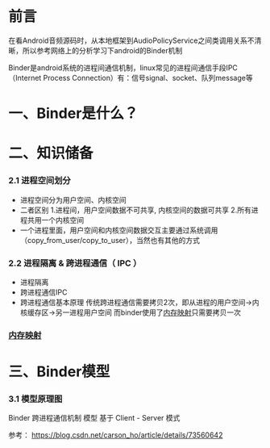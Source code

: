 前言
====
在看Android音频源码时，从本地框架到AudioPolicyService之间类调用关系不清晰，所以参考网络上的分析学习下android的Binder机制

Binder是android系统的进程间通信机制，linux常见的进程间通信手段IPC（Internet Process Connection）有：信号signal、socket、队列message等

一、Binder是什么？
====


二、知识储备
====

### 2.1 进程空间划分
* 进程空间分为用户空间、内核空间
* 二者区别
  1.进程间，用户空间数据不可共享, 内核空间的数据可共享
  2.所有进程共用一个内核空间
* 一个进程里面，用户空间和内核空间数据交互主要通过系统调用（copy_from_user/copy_to_user），当然也有其他的方式
### 2.2 进程隔离 & 跨进程通信（ IPC ）
* 进程隔离
* 跨进程通信IPC
* 跨进程通信基本原理
  传统跨进程通信需要拷贝2次，即从进程的用户空间->内核缓存区->另一进程用户空间
  而binder使用了[内存映射](https://www.jianshu.com/p/719fc4758813)只需要拷贝一次
### [内存映射](https://www.jianshu.com/p/719fc4758813)  
三、Binder模型
====
### 3.1 模型原理图
 Binder 跨进程通信机制 模型 基于 Client - Server 模式 
 



参考：
https://blog.csdn.net/carson_ho/article/details/73560642
